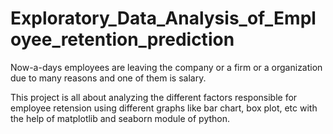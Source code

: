 # Exploratory_Data_Analysis_of_Employee_retention_prediction

Now-a-days employees are leaving the company or a firm or a organization due to many reasons and one of them is salary.

This project is all about analyzing the  different factors responsible for employee retension using different graphs like bar chart, box plot, etc with the help of matplotlib and seaborn module of python.
